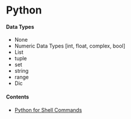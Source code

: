 # Python
#### Data Types
  * None
  * Numeric Data Types [int, float, complex, bool]
  * List
  * tuple
  * set 
  * string
  * range
  * Dic
#### Contents
  * [Python for Shell Commands](https://github.com/rbngtm1/Python/blob/master/shell_and_python.md)
